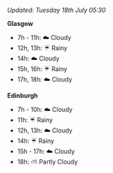 *Updated: Tuesday 18th July 05:30*

**Glasgow**

* 7h - 11h: :cloud: Cloudy
* 12h, 13h: :umbrella: Rainy
* 14h: :cloud: Cloudy
* 15h, 16h: :umbrella: Rainy
* 17h, 18h: :cloud: Cloudy

**Edinburgh**

* 7h - 10h: :cloud: Cloudy
* 11h: :umbrella: Rainy
* 12h, 13h: :cloud: Cloudy
* 14h: :umbrella: Rainy
* 15h - 17h: :cloud: Cloudy
* 18h: :partly_sunny: Partly Cloudy
